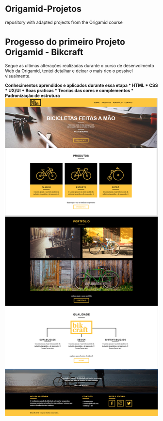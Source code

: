 # Origamid-Projetos
 repository with adapted projects from the Origamid course

<h1> Progesso do primeiro Projeto Origamid - Bikcraft </h1>

<p> Segue as ultimas alterações realizadas durante o curso de desenvolmento Web da Origamid, tentei detalhar e deixar o mais rico o possivel visualmente.</p>
    
<strong>
    Conhecimentos aprendidos e aplicados durante essa etapa
  * HTML
  * CSS
  * UX/UI
  * Boas praticas
  * Teorias das cores e complementos
  * Padronização de estrutura
</strong>

<img src="Docs/Introducao.png">
<img src="Docs/Portifolio.png">
<img src="Docs/Qualidade-Rodape.png">
